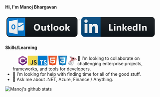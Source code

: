 #### Hi, I'm Manoj Bhargavan <a href="mailto:manoj.bhargavan@outlook.in">
  <img src="images/social/outlook.svg" alt="outlook" style="vertical-align:top; margin:6px 4px">
</a>

<a href="https://www.linkedin.com/in/manojbhargavan/">
    <img src="images/social/linkedin.svg" alt="linkedin" style="vertical-align:top; margin:6px 4px">
</a>

#### Skills/Learning
> <img src="icons/csharp/csharp-original.svg" alt="csharp" height="32px" width="32px" align="left"><img src="icons/javascript/javascript-original.svg" alt="js" height="32px" width="32px" align="left"><img src="icons/typescript/typescript-original.svg" alt="ts" height="32px" width="32px" align="left"><img src="icons/html5/html5-original.svg" alt="ts" height="32px" width="32px" align="left"><img src="icons/css3/css3-original.svg" alt="ts" height="32px" width="32px" align="left"><img src="icons/sql-server.png" alt="ts" height="32px" width="32px" align="left">

- 👯 I’m looking to collaborate on challenging enterprise projects, frameworks, and tools for developers.
- 🤔 I’m looking for help with finding time for all of the good stuff.
- 💬 Ask me about .NET, Azure, Finance / Anything.

![Manoj's github stats](https://github-readme-stats.vercel.app/api?username=manojbhargavan&count_private=true&show_icons=true)
